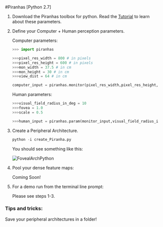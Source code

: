 #Piranhas [Python 2.7]

1. Download the Piranhas toolbox for python. Read the [Tutorial](https://github.com/ArturoDeza/Piranhas/tree/master/Tutorial) to learn about these parameters.

2. Define your Computer + Human perception parameters.

	Computer parameters:
	```python
	>>> import piranhas

	>>>pixel_res_width = 800 # in pixels
	>>>pixel_res_height = 600 # in pixels
	>>>mon_width = 37.5 # in cm
	>>>mon_height = 30 # in cm
	>>>view_dist = 64 # in cm

	computer_input = piranhas.monitor(pixel_res_width,pixel_res_height,mon_width,mon_height,view_dist)
	```

	Human parameters:
	```python
	>>>visual_field_radius_in_deg = 10
	>>>fovea = 1.0
	>>>scale = 0.5

	>>>human_input = piranhas.param(monitor_input,visual_field_radius_in_deg,fovea,scale)
	```
3. Create a Peripheral Architecture.

	```python
	python -i create_Piranha.py
	```
	
	You should see something like this:
	
	![FovealArchPython](http://imgur.com/Jmgnm34.png)

4. Pool your dense feature maps:

	Coming Soon!

5. For a demo run from the terminal line prompt:

	Please see steps 1-3.

### Tips and tricks:
Save your peripheral architectures in a folder!
